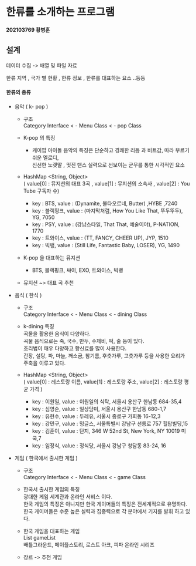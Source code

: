 
# 한류를 소개하는 프로그램
#### 202103769 황병훈 

## 설계 
데이터 수집 -> 배열 및 파일 자료

한류 지역 , 국가 별 현황 , 한류 정보 , 한류를 대표하는 요소 ..등등


#### 한류의 종류 

+ 음악 ( k- pop )
    + 구조  
        Category Interface < - Menu Class  < - pop Class <br>
    + K-pop 의 특징 
    
      + 케이팝 아이돌 음악의 특징은 단순하고 경쾌한 리듬 과 비트감, 따라 부르기 쉬운 멜로디,<br>
      신선한 노랫말 , 멋진 댄스 실력으로 선보이는 군무를 통한 시각적인 요소 <br>
      
    +  HashMap <String, Object>  
    ( value[0] : 뮤지션의 대표 3곡 , value[1] : 뮤지션의 소속사 , value[2] : You Tube 구독자 수)  
        + key : BTS, value : (Dynamite, 불타오르네, Butter) ,HYBE ,7240 
        + key : 블랙핑크, value : (마지막처럼, How You Like That, 뚜두뚜두), YG, 7050
        + key : PSY, value : (강남스타일, That That, 예술이야), P-NATION, 1770
        + key : 트와이스, value : (TT, FANCY, CHEER UP), JYP, 1510
        + key : 빅뱅, value : (Still Life, Fantastic Baby, LOSER), YG, 1490

        
    + K-pop 을 대표하는 뮤지션
      + BTS, 블랙핑크, 싸이, EXO, 트와이스, 빅뱅

    + 뮤지션 ~> 대표 곡 추천 


+ 음식 ( 한식 )

    + 구조  
        Category Interface < - Menu Class  < - dining Class
        
    +  k-dining 특징  
       곡물을 활용한 음식이 다양하다.<br>
       곡물 음식으로는 죽, 국수, 만두, 수제비, 떡, 술 등이 있다.<br>
       조리법이 매우 다양하고 향신료를 많이 사용한다.<br>
       간장, 설탕, 파, 마늘, 깨소금, 참기름, 후춧가루, 고춧가루 등을 사용한 요리가 주축을 이루고 있다. <br>
   
    +  HashMap <String, Object>  
    ( value[0] : 레스토랑 이름, value[1] : 레스토랑 주소, value[2] : 레스토랑 평균 가격 )  
        + key : 이원일, value : 이원일의 식탁, 서울시 용산구 한남동 684-35,4
        + key : 심영순, value : 일상담미, 서울시 용산구 한남동 680-1,7
        + key : 유현수, value : 두레유, 서울시 종로구 가회동 16-12,3
        + key : 강민구, value : 밍글스, 서울특별시 강남구 선릉로 757 힐탑빌딩,15
        + key : 김훈이, value : 단지, 346 W 52nd St, New York, NY 10019 미국,7
        + key : 임정식, value : 정식당, 서울시 강남구 청담동 83-24, 16

+ 게임 ( 한국에서 출시한 게임 )  

    + 구조  
        Category Interface < - Menu Class  < - game Class  
        
    + 한국서 출시한 게임의 특징  
        광대한 게임 세계관과 온라인 서비스 이다.<br>
		한국 게임의 특징은 아니지만 한국 게이머들의 특징은 전세계적으로 유명하다.<br>
		한국 게이머들은 수준 높은 실력과 집중력으로 각 분야에서 기지를 발휘 하고 있다.<br>
        
    + 한국 게임을 대표하는 게임  
        List<String> gameList  
        배틀그라운드, 메이플스토리, 로스트 아크, 피파 온라인 시리즈  
    + 장르 -> 추천 게임  



